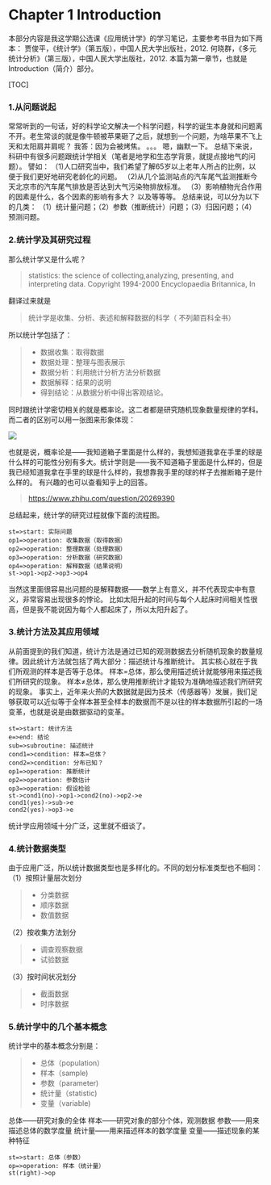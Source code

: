 # Chapter 1 Introduction
本部分内容是我这学期公选课《应用统计学》的学习笔记，主要参考书目为如下两本：
贾俊平，《统计学》（第五版），中国人民大学出版社，2012.
何晓群，《多元统计分析》（第三版），中国人民大学出版社，2012. 
本篇为第一章节，也就是Introduction（简介）部分。

[TOC]
### 1.从问题说起
常常听到的一句话，好的科学论文解决一个科学问题，科学的诞生本身就和问题离不开。老生常谈的就是像牛顿被苹果砸了之后，就想到一个问题，为啥苹果不飞上天和太阳肩并肩呢？
我答：因为会被烤焦。
。。。
嗯，幽默一下。
总结下来说，科研中有很多问题跟统计学相关（笔者是地学和生态学背景，就提点接地气的问题）。
譬如：
（1)人口研究当中，我们希望了解65岁以上老年人所占的比例，以便于我们更好地研究老龄化的问题。
（2)从几个监测站点的汽车尾气监测推断今天北京市的汽车尾气排放是否达到大气污染物排放标准。
（3）影响植物光合作用的因素是什么，各个因素的影响有多大？
以及等等等。
总结来说，可以分为以下的几类：
（1）统计量问题；（2）参数（推断统计）问题；（3）归因问题；（4）预测问题。
### 2.统计学及其研究过程
那么统计学又是什么呢？
> statistics: the science of collecting,analyzing, presenting, and interpreting data.
Copyright 1994-2000 Encyclopaedia Britannica, In

翻译过来就是
> 统计学是收集、分析、表述和解释数据的科学（ 不列颠百科全书）

所以统计学包括了：

> * 数据收集：取得数据
> * 数据处理：整理与图表展示
> * 数据分析：利用统计分析方法分析数据
> * 数据解释：结果的说明
> * 得到结论：从数据分析中得出客观结论。

同时跟统计学密切相关的就是概率论。这二者都是研究随机现象数量规律的学科。而二者的区别可以用一张图来形象体现：

![](http://blog.gisersqdai.top/QQ%E6%88%AA%E5%9B%BE20170501221059.jpg)

也就是说，概率论是——我知道箱子里面是什么样的，我想知道我拿在手里的球是什么样的可能性分别有多大。统计学则是——我不知道箱子里面是什么样的，但是我已经知道我拿在手里的球是什么样的，我想靠我手里的球的样子去推断箱子是什么样的。
有兴趣的也可以查看知乎上的回答。

>https://www.zhihu.com/question/20269390

总结起来，统计学的研究过程就像下面的流程图。

```flow
st=>start: 实际问题
op1=>operation: 收集数据（取得数据）
op2=>operation: 整理数据（处理数据）
op3=>operation: 分析数据（研究数据）
op4=>operation: 解释数据（结果说明）
st->op1->op2->op3->op4
```

当然这里面很容易出问题的是解释数据——数学上有意义，并不代表现实中有意义，非常容易出现很多的悖论。
比如太阳升起的时间与每个人起床时间相关性很高，但是我不能说因为每个人都起床了，所以太阳升起了。

### 3.统计方法及其应用领域
从前面提到的我们知道，统计方法是通过已知的观测数据去分析随机现象的数量规律。因此统计方法就包括了两大部分：描述统计与推断统计。
其实核心就在于我们所观测的样本是否等于总体。
样本=总体，那么使用描述统计就能够用来描述我们所研究的现象。
样本≠总体，那么使用推断统计才能较为准确地描述我们所研究的现象。
事实上，近年来火热的大数据就是因为技术（传感器等）发展，我们足够获取可以近似等于全样本甚至全样本的数据而不是以往的样本数据所引起的一场变革，也就是说是由数据驱动的变革。

```flow
st=>start: 统计方法
e=>end: 结论
sub=>subroutine: 描述统计
cond1=>condition: 样本=总体？
cond2=>condition: 分布已知？
op1=>operation: 推断统计
op2=>operation: 参数估计
op3=>operation: 假设检验
st->cond1(no)->op1->cond2(no)->op2->e
cond1(yes)->sub->e
cond2(yes)->op3->e
```

统计学应用领域十分广泛，这里就不细谈了。
### 4.统计数据类型
由于应用广泛，所以统计数据类型也是多样化的。不同的划分标准类型也不相同：
（1）按照计量层次划分
> * 分类数据
> * 顺序数据
> * 数值数据

（2）按收集方法划分
> * 调查观察数据
> * 试验数据

（3）按时间状况划分
> * 截面数据
> * 时序数据

### 5.统计学中的几个基本概念
统计学中的基本概念分别是：
> * 总体（population）
> * 样本（sample)
> * 参数（parameter)
> * 统计量（statistic)
> * 变量（variable)

总体——研究对象的全体
样本——研究对象的部分个体，观测数据
参数——用来描述总体的数学度量
统计量——用来描述样本的数学度量
变量——描述现象的某种特征

```flow
st=>start: 总体（参数）
op=>operation: 样本（统计量）
st(right)->op
```